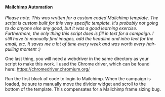#### Mailchimp Automation

*Please note: This was written for a custom coded Mailchimp template. The script is custom built for this very specific template. It's probably not going to do anyone else any good, but it was a good learning exercise. Furthermore, the _only_ thing this script does is fill in text for a campaign. I still have to manually find images, add the headline and intro text for the email, etc. It saves me a lot of time every week and was worth every hair-pulling moment :)*

One last thing, you will need a webdriver in the same directory as your script to make this work. I used the Chrome driver, which can be found here: https://chromedriver.chromium.org/

Run the first block of code to login to Mailchimp. When the campaign is loaded, be sure to manually move the divider widget and scroll to the bottom of the template. This compensates for a Mailchimp frame sizing bug.
